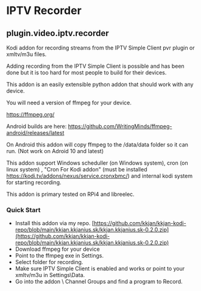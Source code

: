 # IPTV Recorder
## plugin.video.iptv.recorder

Kodi addon for recording streams from the IPTV Simple Client pvr plugin or xmltv/m3u files.

Adding recording from the IPTV Simple Client is possible and has been done but it is too hard for most people to build for their devices.

This addon is an easily extensible python addon that should work with any device.

You will need a version of ffmpeg for your device. 

https://ffmpeg.org/

Android builds are here: https://github.com/WritingMinds/ffmpeg-android/releases/latest

On Android this addon will copy ffmpeg to the /data/data folder so it can run. (Not work on Adroid 10 and latest)

This addon support Windows scheduller (on Windows system), cron (on linux system) , "Cron For Kodi addon" (must be installed https://kodi.tv/addons/nexus/service.cronxbmc/) and internal kodi system for starting recording.

This addon is primary tested on RPi4 and libreelec.

### Quick Start

* Install this addon via my repo. 
[https://github.com/kkjan/kkjan-kodi-repo/blob/main/kkjan.kkjanius.sk/kkjan.kkjanius.sk-0.2.0.zip](https://github.com/kkjan/kkjan-kodi-repo/blob/main/kkjan.kkjanius.sk/kkjan.kkjanius.sk-0.2.0.zip)
* Download ffmpeg for your device
* Point to the ffmpeg exe in Settings.
* Select folder for recording.
* Make sure IPTV Simple Client is enabled and works or point to your xmltv/m3u in Settings\Data.
* Go into the addon \ Channel Groups and find a program to Record.

